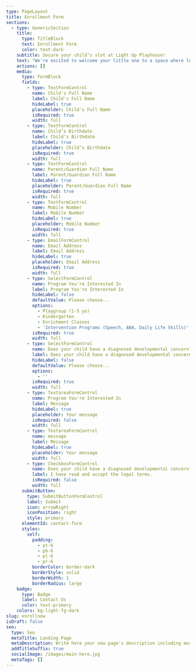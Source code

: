 ```yaml
---
type: PageLayout
title: Enrollment Form
sections:
  - type: GenericSection
    title:
      type: TitleBlock
      text: Enrollment Form
      color: text-dark
    subtitle: Secure your child’s slot at Light Up Playhouse!
    text: "We're excited to welcome your little one to a space where learning is joyful, purposeful, and play-based. Please complete the form below to help us get to know your child and match them with the right program. Our team will be in touch within 24–48 hours after submission.\n\nLet’s light up your child’s learning journey together! \U0001F4A1\n"
    actions: []
    media:
      type: FormBlock
      fields:
        - type: TextFormControl
          name: Child's Full Name
          label: Child's Full Name
          hideLabel: true
          placeholder: Child's Full Name
          isRequired: true
          width: full
        - type: TextFormControl
          name: Child’s Birthdate
          label: Child’s Birthdate
          hideLabel: true
          placeholder: Child’s Birthdate
          isRequired: true
          width: full
        - type: TextFormControl
          name: Parent/Guardian Full Name
          label: Parent/Guardian Full Name
          hideLabel: true
          placeholder: Parent/Guardian Full Name
          isRequired: true
          width: full
        - type: TextFormControl
          name: Mobile Number
          label: Mobile Number
          hideLabel: true
          placeholder: Mobile Number
          isRequired: true
          width: full
        - type: EmailFormControl
          name: Email Address
          label: Email Address
          hideLabel: true
          placeholder: Email Address
          isRequired: true
          width: full
        - type: SelectFormControl
          name: Program You're Interested In
          label: Program You're Interested In
          hideLabel: false
          defaultValue: Please choose...
          options:
            - Playgroup (1-5 yo)
            - Kindergarten
            - Enrichment Classes
            - 'Intervention Programs (Speech, ABA, Daily Life Skills)'
          isRequired: true
          width: full
        - type: SelectFormControl
          name: Does your child have a diagnosed developmental concern?
          label: Does your child have a diagnosed developmental concern?
          hideLabel: false
          defaultValue: Please choose...
          options:
            - ''
          isRequired: true
          width: full
        - type: TextareaFormControl
          name: Program You're Interested In
          label: Message
          hideLabel: true
          placeholder: Your message
          isRequired: false
          width: full
        - type: TextareaFormControl
          name: message
          label: Message
          hideLabel: true
          placeholder: Your message
          width: full
        - type: CheckboxFormControl
          name: Does your child have a diagnosed developmental concern?
          label: I have read and accept the legal terms.
          isRequired: false
          width: full
      submitButton:
        type: SubmitButtonFormControl
        label: Submit
        icon: arrowRight
        iconPosition: right
        style: primary
      elementId: contact-form
      styles:
        self:
          padding:
            - pt-6
            - pb-6
            - pl-6
            - pr-6
          borderColor: border-dark
          borderStyle: solid
          borderWidth: 1
          borderRadius: large
    badge:
      type: Badge
      label: Contact Us
      color: text-primary
    colors: bg-light-fg-dark
slug: enrollnow
isDraft: false
seo:
  type: Seo
  metaTitle: Landing Page
  metaDescription: Write here your new page's description including most relevant keywords.
  addTitleSuffix: true
  socialImage: /images/main-hero.jpg
  metaTags: []
---
```

